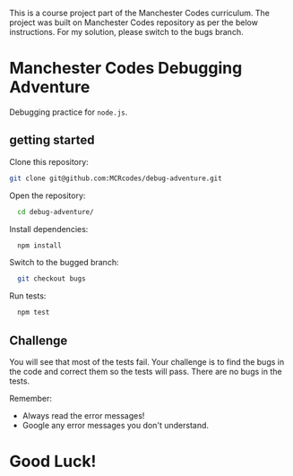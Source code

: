 This is a course project part of the Manchester Codes curriculum. The project was built on Manchester Codes repository as per the below instructions. For my solution, please switch to the bugs branch.

# Manchester Codes Debugging Adventure

Debugging practice for `node.js`.

## getting started

Clone this repository:
```bash
git clone git@github.com:MCRcodes/debug-adventure.git
```

Open the repository:

```bash
  cd debug-adventure/
```

Install dependencies:

```bash
  npm install
```

Switch to the bugged branch:

```bash
  git checkout bugs
```

Run tests:

```bash
  npm test
```

## Challenge

You will see that most of the tests fail. Your challenge is to find the bugs in the code and correct them so the tests will pass. There are no bugs in the tests.

Remember: 
  - Always read the error messages!
  - Google any error messages you don't understand.

# Good Luck!
